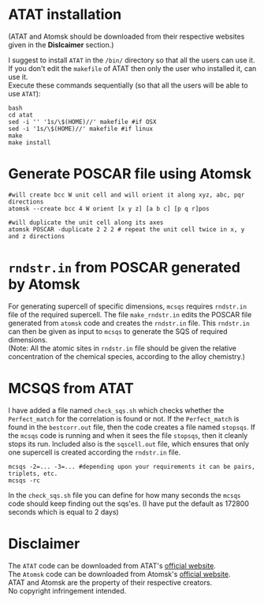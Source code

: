 # ATAT installation
(ATAT and Atomsk should be downloaded from their respective websites given in the **Dislcaimer** section.)

I suggest to install `ATAT` in the `/bin/` directory so that all the users can use it. If you don't edit the `makefile` of ATAT then only the user who installed it, can use it.  
Execute these commands sequentially (so that all the users will be able to use `ATAT`):
````shell
bash
cd atat  
sed -i '' '1s/\$(HOME)//' makefile #if OSX  
sed -i '1s/\$(HOME)//' makefile #if linux  
make  
make install  
````

# Generate POSCAR file using Atomsk
````shell
#will create bcc W unit cell and will orient it along xyz, abc, pqr directions
atomsk --create bcc 4 W orient [x y z] [a b c] [p q r]pos

#will duplicate the unit cell along its axes
atomsk POSCAR -duplicate 2 2 2 # repeat the unit cell twice in x, y and z directions
````

# `rndstr.in` from POSCAR generated by Atomsk
For generating supercell of specific dimensions, `mcsqs` requires `rndstr.in` file of the required supercell. The file `make_rndstr.in` edits the POSCAR file generated from `atomsk` code and creates the `rndstr.in` file.
This `rndstr.in` can then be given as input to `mcsqs` to generate the SQS of required dimensions.  
(Note: All the atomic sites in `rndstr.in` file should be given the relative concentration of the chemical species, according to the alloy chemistry.)

# MCSQS from ATAT
I have added a file named `check_sqs.sh` which checks whether the `Perfect_match` for the correlation is found or not. If the `Perfect_match` is found in the `bestcorr.out` file, then the code creates a file named `stopsqs`. If the `mcsqs` code is running and when it sees the file `stopsqs`, then it cleanly stops its run.
Included also is the `sqscell.out` file, which ensures that only one supercell is created according the `rndstr.in` file.
````shell
mcsqs -2=... -3=... #depending upon your requirements it can be pairs, triplets, etc.
mcsqs -rc
````
In the `check_sqs.sh` file you can define for how many seconds the `mcsqs` code should keep finding out the sqs'es. (I have put the default as 172800 seconds which is equal to 2 days)

# Disclaimer
The `ATAT` code can be downloaded from ATAT's [official website](https://www.brown.edu/Departments/Engineering/Labs/avdw/atat/).  
The `Atomsk` code can be downloaded from Atomsk's [official website](https://atomsk.univ-lille.fr/dl.php).  
ATAT and Atomsk are the property of their respective creators.  
No copyright infringement intended.
